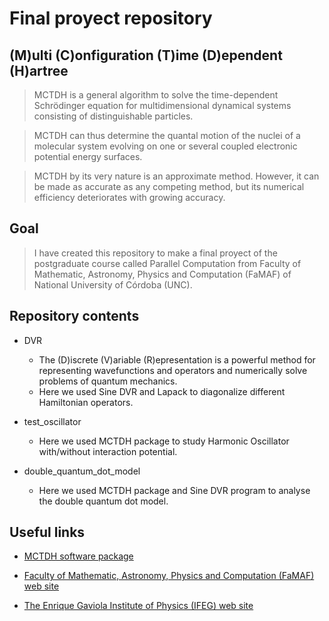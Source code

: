 # Final proyect repository

## (M)ulti (C)onfiguration (T)ime (D)ependent (H)artree

> MCTDH is a general algorithm to solve the time-dependent Schrödinger equation for multidimensional dynamical systems consisting of distinguishable particles.

> MCTDH can thus determine the quantal motion of the nuclei of a molecular system evolving on one or several coupled electronic potential energy surfaces.

> MCTDH by its very nature is an approximate method. However, it can be made as accurate as any competing method, but its numerical efficiency deteriorates with growing accuracy.
  
## Goal

> I have created this repository to make a final proyect of the postgraduate course called Parallel Computation
from Faculty of Mathematic, Astronomy, Physics and Computation (FaMAF) of National University of Córdoba (UNC).

## Repository contents

* DVR
  * The (D)iscrete (V)ariable (R)epresentation is a powerful method for representing wavefunctions and operators and numerically solve problems of quantum mechanics.
  * Here we used Sine DVR and Lapack to diagonalize different Hamiltonian operators.

* test_oscillator
  * Here we used MCTDH package to study Harmonic Oscillator with/without interaction potential.

* double_quantum_dot_model
  * Here we used MCTDH package and Sine DVR program to analyse the double quantum dot model.

## Useful links

* [MCTDH software package](https://www.pci.uni-heidelberg.de/cms/mctdh.html)

* [Faculty of Mathematic, Astronomy, Physics and Computation (FaMAF) web site](https://www.famaf.unc.edu.ar/)

* [The Enrique Gaviola Institute of Physics (IFEG) web site](http://ifeg.famaf.unc.edu.ar/en/)

